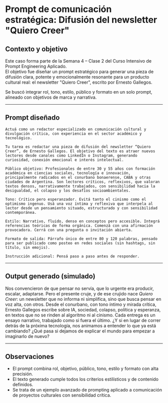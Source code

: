 # Prompt de comunicación estratégica: Difusión del newsletter "Quiero Creer"

## Contexto y objetivo

Este caso forma parte de la Semana 4 – Clase 2 del Curso Intensivo de Prompt Engineering Aplicado.  
El objetivo fue diseñar un prompt estratégico para generar una pieza de difusión clara, potente y emocionalmente resonante para un producto cultural real: el newsletter "Quiero Creer", escrito por Ernesto Gallegos.

Se buscó integrar rol, tono, estilo, público y formato en un solo prompt, alineado con objetivos de marca y narrativa.

---

## Prompt diseñado

```
Actuá como un redactor especializado en comunicación cultural y divulgación crítica, con experiencia en el sector académico y tecnológico.

Tu tarea es redactar una pieza de difusión del newsletter “Quiero Creer”, de Ernesto Gallegos. El objetivo del texto es atraer nuevos lectores desde canales como LinkedIn o Instagram, generando curiosidad, conexión emocional e interés intelectual.

Público objetivo: Profesionales de entre 30 y 55 años con formación académica en ciencias sociales, tecnología e innovación, principalmente radicados en el conurbano bonaerense, CABA y otras ciudades de Argentina. Son lectores críticos, reflexivos, que valoran textos densos, narrativamente trabajados, con sensibilidad hacia la desigualdad, el colapso y los desafíos socioambientales.

Tono: Crítico pero esperanzador. Evitá tanto el cinismo como el optimismo ingenuo. Usá una voz íntima y reflexiva que interpela al lector desde un pensamiento situado, estructurado y con sensibilidad contemporánea.

Estilo: Narrativo, fluido, denso en conceptos pero accesible. Integrá referencias teóricas de forma orgánica. Comenzá con una afirmación provocadora. Cerrá con una pregunta o invitación abierta.

Formato de salida: Párrafo único de entre 80 y 120 palabras, pensado para ser publicado como posteo en redes sociales (sin hashtags, sin título, sin emojis).

Instrucción adicional: Pensá paso a paso antes de responder.
```

---

## Output generado (simulado)

Nos convencieron de que pensar no servía, que lo urgente era producir, escalar, adaptarse. Pero el presente cruje, y de ese crujido nace *Quiero Creer*: un newsletter que no informa ni simplifica, sino que busca pensar en voz alta, con otros. Desde el conurbano, con tono íntimo y mirada crítica, Ernesto Gallegos escribe sobre IA, sociedad, colapso, política y esperanza, en textos que no se rinden al algoritmo ni al cinismo. Cada entrega es un ensayo narrativo, trabajado como si fuera el último. ¿Y si en lugar de correr detrás de la próxima tecnología, nos animamos a entender lo que ya está cambiando? ¿Qué pasa si dejamos de explicar el mundo para empezar a imaginarlo de nuevo?

---

## Observaciones

- El prompt combina rol, objetivo, público, tono, estilo y formato con alta precisión.
- El texto generado cumple todos los criterios estilísticos y de contenido definidos.
- Se trata de un ejemplo avanzado de prompting aplicado a comunicación de proyectos culturales con sensibilidad crítica.

